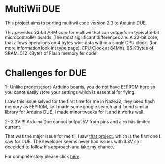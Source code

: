 MultiWii DUE
============

This project aims to porting multiwii code version 2.3 to [Arduino DUE](http://arduino.cc/en/Main/ArduinoBoardDue).

This provides 32-bit ARM core for multiwii that can outperform typical 8-bit microcontroller boards. 
The most significant differences are:
A 32-bit core, that allows operations on 4 bytes wide data within a single CPU clock. (for more information look int type page).
CPU Clock at 84Mhz.
96 KBytes of SRAM.
512 KBytes of Flash memory for code.


Challenges for DUE
==================

1- Unlike predessesors Arduino boards, you do not have EEPROM here so you canot easily store your settings which is essential for flying.

   I saw this issue solved for the first time for me in Naze32, they used flash memory as EEPROM, so I made some google search and found similar library for Arduino DUE, I made minor tweeks for it and it works well.


2- 3.3V !!! Arduino Due cannot output 5V from pins and also has limited current.
    
   That was the major issue for me till I saw [that project](http://fluentart.com/building-a-quadcopter/), which is the first one I saw for DUE. The developer seems never had issues with 3.3V so I deceided to follow his approach and take my chance.



For complete story please click [here](http://technicaladventure.blogspot.com/2014/05/porting-multiwii-to-arduino-due.html).
